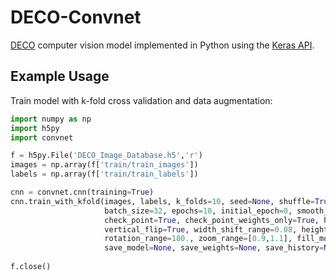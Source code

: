 # DECO-Convnet
[DECO](https://wipac.wisc.edu/deco/home) computer vision model implemented in Python using the [Keras API](https://keras.io/).

## Example Usage
Train model with k-fold cross validation and data augmentation:
```python
import numpy as np
import h5py
import convnet

f = h5py.File('DECO_Image_Database.h5','r')
images = np.array(f['train/train_images'])
labels = np.array(f['train/train_labels'])

cnn = convnet.cnn(training=True)
cnn.train_with_kfold(images, labels, k_folds=10, seed=None, shuffle=True,
                     batch_size=32, epochs=10, initial_epoch=0, smooth_factor=None,
                     check_point=True, check_point_weights_only=True, horizontal_flip=True,
                     vertical_flip=True, width_shift_range=0.08, height_shift_range=0.08,
                     rotation_range=180., zoom_range=[0.9,1.1], fill_mode="constant", cval=0,
                     save_model=None, save_weights=None, save_history=None, output_dir=None)
              
f.close()
```
